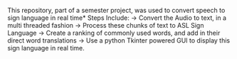 This repository, part of a semester project, was used to convert speech to sign language in real time*
Steps Include:
-> Convert the Audio to text, in a multi threaded fashion
-> Process these chunks of text to ASL Sign Language
-> Create a ranking of commonly used words, and add in their direct word translations
-> Use a python Tkinter powered GUI to display this sign language in real time.
